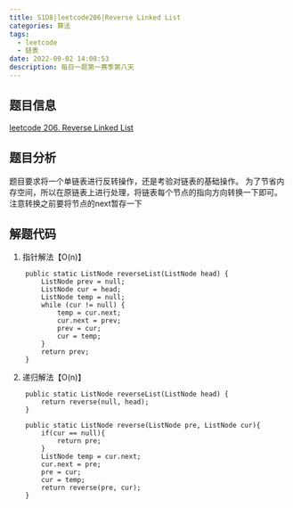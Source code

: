 ```yaml
---
title: S1D8|leetcode206|Reverse Linked List
categories: 算法
tags:
  - leetcode
  - 链表
date: 2022-09-02 14:08:53
description: 每日一题第一赛季第八天
---
```

## 题目信息
[leetcode 206. Reverse Linked List](https://leetcode.com/problems/reverse-linked-list/)
## 题目分析
题目要求将一个单链表进行反转操作，还是考验对链表的基础操作。
为了节省内存空间，所以在原链表上进行处理，将链表每个节点的指向方向转换一下即可。
注意转换之前要将节点的next暂存一下
## 解题代码

1. 指针解法【O(n)】
~~~
    public static ListNode reverseList(ListNode head) {
        ListNode prev = null;
        ListNode cur = head;
        ListNode temp = null;
        while (cur != null) {
            temp = cur.next;
            cur.next = prev;
            prev = cur;
            cur = temp;
        }
        return prev;
    }
~~~

2. 递归解法【O(n)】
~~~
    public static ListNode reverseList(ListNode head) {
        return reverse(null, head);
    }

    public static ListNode reverse(ListNode pre, ListNode cur){
        if(cur == null){
            return pre;
        }
        ListNode temp = cur.next;
        cur.next = pre;
        pre = cur;
        cur = temp;
        return reverse(pre, cur);
    }
~~~